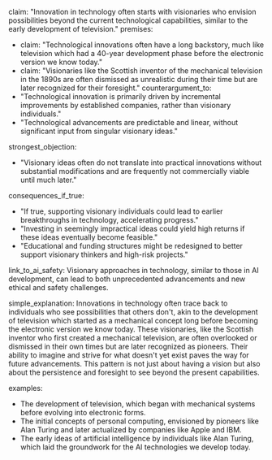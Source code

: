 claim: "Innovation in technology often starts with visionaries who envision possibilities beyond the current technological capabilities, similar to the early development of television."
premises:
  - claim: "Technological innovations often have a long backstory, much like television which had a 40-year development phase before the electronic version we know today."
  - claim: "Visionaries like the Scottish inventor of the mechanical television in the 1890s are often dismissed as unrealistic during their time but are later recognized for their foresight."
counterargument_to: 
  - "Technological innovation is primarily driven by incremental improvements by established companies, rather than visionary individuals."
  - "Technological advancements are predictable and linear, without significant input from singular visionary ideas."

strongest_objection: 
  - "Visionary ideas often do not translate into practical innovations without substantial modifications and are frequently not commercially viable until much later."

consequences_if_true: 
  - "If true, supporting visionary individuals could lead to earlier breakthroughs in technology, accelerating progress."
  - "Investing in seemingly impractical ideas could yield high returns if these ideas eventually become feasible."
  - "Educational and funding structures might be redesigned to better support visionary thinkers and high-risk projects."

link_to_ai_safety: 
  Visionary approaches in technology, similar to those in AI development, can lead to both unprecedented advancements and new ethical and safety challenges.

simple_explanation: 
  Innovations in technology often trace back to individuals who see possibilities that others don't, akin to the development of television which started as a mechanical concept long before becoming the electronic version we know today. These visionaries, like the Scottish inventor who first created a mechanical television, are often overlooked or dismissed in their own times but are later recognized as pioneers. Their ability to imagine and strive for what doesn't yet exist paves the way for future advancements. This pattern is not just about having a vision but also about the persistence and foresight to see beyond the present capabilities.

examples: 
  - The development of television, which began with mechanical systems before evolving into electronic forms.
  - The initial concepts of personal computing, envisioned by pioneers like Alan Turing and later actualized by companies like Apple and IBM.
  - The early ideas of artificial intelligence by individuals like Alan Turing, which laid the groundwork for the AI technologies we develop today.